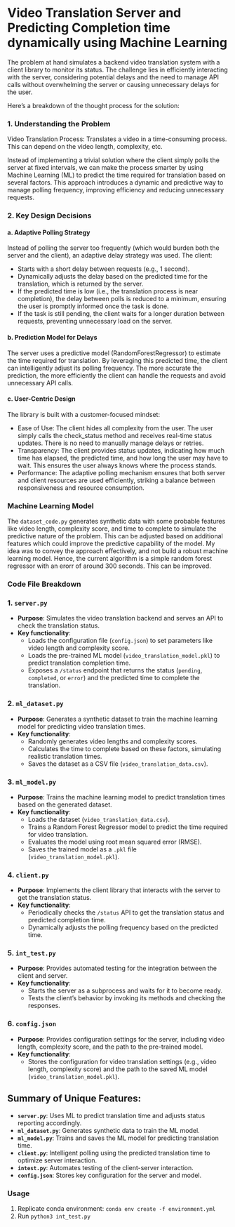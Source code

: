 # Video Translation Server and Predicting Completion time dynamically using Machine Learning

The problem at hand simulates a backend video translation system with a client library to monitor its status. The challenge lies in efficiently interacting with the server, considering potential delays and the need to manage API calls without overwhelming the server or causing unnecessary delays for the user.

Here’s a breakdown of the thought process for the solution:

### 1. Understanding the Problem

Video Translation Process: Translates a video in a time-consuming process. This can depend on the video length, complexity, etc.

Instead of implementing a trivial solution where the client simply polls the server at fixed intervals, we can make the process smarter by using Machine Learning (ML) to predict the time required for translation based on several factors. This approach introduces a dynamic and predictive way to manage polling frequency, improving efficiency and reducing unnecessary requests.

### 2. Key Design Decisions
#### a. Adaptive Polling Strategy

Instead of polling the server too frequently (which would burden both the server and the client), an adaptive delay strategy was used. The client:

* Starts with a short delay between requests (e.g., 1 second).
* Dynamically adjusts the delay based on the predicted time for the translation, which is returned by the server.
* If the predicted time is low (i.e., the translation process is near completion), the delay between polls is reduced to a minimum, ensuring the user is promptly informed once the task is done.
* If the task is still pending, the client waits for a longer duration between requests, preventing unnecessary load on the server.

#### b. Prediction Model for Delays

The server uses a predictive model (RandomForestRegressor) to estimate the time required for translation. By leveraging this predicted time, the client can intelligently adjust its polling frequency. The more accurate the prediction, the more efficiently the client can handle the requests and avoid unnecessary API calls.

#### c. User-Centric Design

The library is built with a customer-focused mindset:

* Ease of Use: The client hides all complexity from the user. The user simply calls the check_status method and receives real-time status updates. There is no need to manually manage delays or retries.
* Transparency: The client provides status updates, indicating how much time has elapsed, the predicted time, and how long the user may have to wait. This ensures the user always knows where the process stands.
* Performance: The adaptive polling mechanism ensures that both server and client resources are used efficiently, striking a balance between responsiveness and resource consumption.


### Machine Learning Model
The `dataset_code.py` generates synthetic data with some probable features like video length, complexity score, and time to complete to simulate the predictive nature of the problem. This can be adjusted based on additional features which could improve the predictive capability of the model. My idea was to convey the approach effectively, and not build a robust machine learning model. Hence, the current algorithm is a simple random forest regressor with an erorr of around 300 seconds. This can be improved.

### Code File Breakdown

### 1. **`server.py`**
   - **Purpose**: Simulates the video translation backend and serves an API to check the translation status.
   - **Key functionality**: 
     - Loads the configuration file (`config.json`) to set parameters like video length and complexity score.
     - Loads the pre-trained ML model (`video_translation_model.pkl`) to predict translation completion time.
     - Exposes a `/status` endpoint that returns the status (`pending`, `completed`, or `error`) and the predicted time to complete the translation.

### 2. **`ml_dataset.py`**
   - **Purpose**: Generates a synthetic dataset to train the machine learning model for predicting video translation times.
   - **Key functionality**:
     - Randomly generates video lengths and complexity scores.
     - Calculates the time to complete based on these factors, simulating realistic translation times.
     - Saves the dataset as a CSV file (`video_translation_data.csv`).

### 3. **`ml_model.py`**
   - **Purpose**: Trains the machine learning model to predict translation times based on the generated dataset.
   - **Key functionality**:
     - Loads the dataset (`video_translation_data.csv`).
     - Trains a Random Forest Regressor model to predict the time required for video translation.
     - Evaluates the model using root mean squared error (RMSE).
     - Saves the trained model as a `.pkl` file (`video_translation_model.pkl`).

### 4. **`client.py`**
   - **Purpose**: Implements the client library that interacts with the server to get the translation status.
   - **Key functionality**:
     - Periodically checks the `/status` API to get the translation status and predicted completion time.
     - Dynamically adjusts the polling frequency based on the predicted time.

### 5. **`int_test.py`**
   - **Purpose**: Provides automated testing for the integration between the client and server.
   - **Key functionality**:
     - Starts the server as a subprocess and waits for it to become ready.
     - Tests the client’s behavior by invoking its methods and checking the responses.

### 6. **`config.json`**
   - **Purpose**: Provides configuration settings for the server, including video length, complexity score, and the path to the pre-trained model.
   - **Key functionality**:
     - Stores the configuration for video translation settings (e.g., video length, complexity score) and the path to the saved ML model (`video_translation_model.pkl`).

## Summary of Unique Features:
- **`server.py`**: Uses ML to predict translation time and adjusts status reporting accordingly.
- **`ml_dataset.py`**: Generates synthetic data to train the ML model.
- **`ml_model.py`**: Trains and saves the ML model for predicting translation time.
- **`client.py`**: Intelligent polling using the predicted translation time to optimize server interaction.
- **`intest.py`**: Automates testing of the client-server interaction.
- **`config.json`**: Stores key configuration for the server and model.

### Usage
1. Replicate conda environment: `conda env create -f environment.yml`
2. Run `python3 int_test.py`
